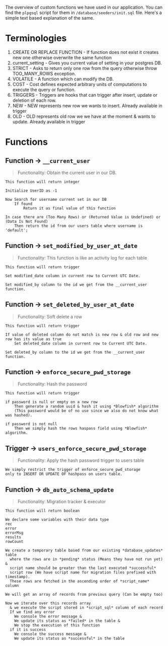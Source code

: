 The overview of custom functions we have used in our application. You can find the `plpgsql` script for them in  `/database/seeders/init.sql` file. Here's a simple text based explanation of the same.

# Terminologies
1. CREATE OR REPLACE FUNCTION - If function does not exist it creates new one otherwise overwrite the same function
2. current_setting - Gives you current value of setting in your postgres DB.
3. STRICT - Asks to return only one row from the query otherwise throw TOO_MANY_ROWS exception.
4. VOLATILE - A function which can modify the DB.
5. COST - Cost defines expected arbitrary units of computations to execute the query or function.
6. TRIGGERS - Triggers are hooks that can trigger after insert, update or deletion of each row.
7. NEW - NEW represents new row we wants to insert. Already available in trigger
8. OLD - OLD represents old row we we have at the moment & wants to update. Already available in trigger

# Functions
## Function -> `__current_user`
> Functionality:  Obtain the current user in our DB.

```
This function will return integer

Initialize UserID as -1

Now Search for username current set in our DB
    If found
        Return it as final value of this function

In case there are (Too Many Rows) or (Returned Value is Undefined) or (Data Is Not Found)
    Then return the id from our users table where username is 'default';
```

## Function -> `set_modified_by_user_at_date`
> Functionality: This function is like an activity log for each table

```
This function will return trigger

Set modified_date column in current row to Current UTC Date.

Set modified_by column to the id we get from the __current_user function.
```

## Function -> `set_deleted_by_user_at_date`
> Functionality: Soft delete a row

```
This function will return trigger

If value of deleted column do not match is new row & old row and new row has its value as true
   	Set deleted_date column in current row to Current UTC Date.

Set deleted_by column to the id we get from the __current_user function.
```

## Function -> `enforce_secure_pwd_storage`
> Functionality: Hash the password

```
This function will return trigger

if password is null or empty on a new row
    Then generate a random uuid & hash it using *Blowfish* algorithm 
    (This password would be of no use since we also do not know what was hashed).

if password is not null
    Then we simply hash the rows haspass field using *Blowfish* algorithm.
```

## Trigger -> `users_enforce_secure_pwd_storage`
> Functionality: Apply the hash password trigger to users table

```
We simply restrict the trigger of enforce_secure_pwd_storage
only to INSERT OR UPDATE OF hashpass on users table.
```

## Function -> `db_auto_schema_update`
> Functionality: Migration tracker & executor

```
This function will return boolean

We declare some variables with their data type
rec
error
errorMsg
results
rowCount

We create a temporary table based from our existing *database_updates* table
  where the rows are in *pending* status (Means they have not run yet) & 
  script name should be greater than the last executed *successful* 
  script row (We have script name for migration files prefixed with timestamp).
  These rows are fetched in the ascending order of *script_name* column

We will get an array of records from previous query (Can be empty too)

Now we iterate over this records array
  & we execute the script stored in *script_sql* column of each record
  If we find any error 
    We console the error message &
    We update its status as *failed* in the table &
    We stop the execution of this function
  if it is success
    We console the success message &
    We update its status as *successful* in the table
```